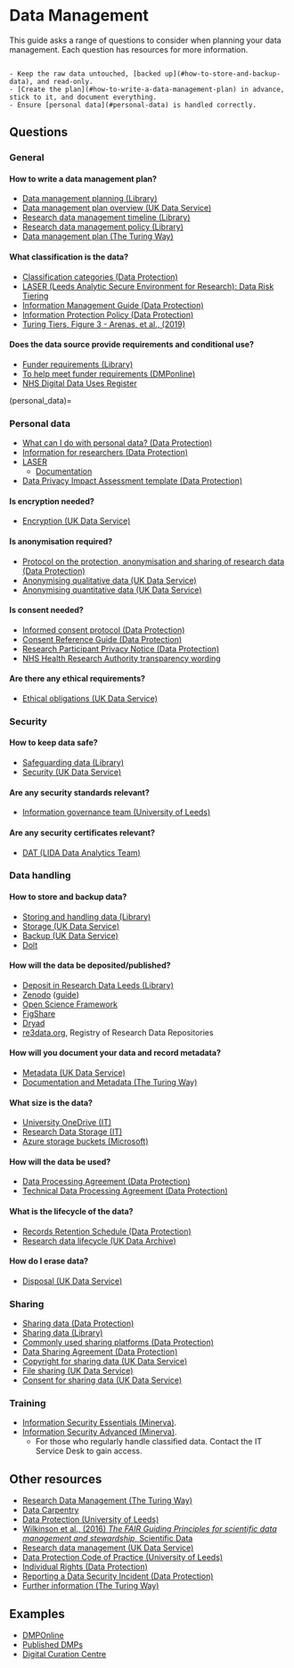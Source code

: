 # Data Management

This guide asks a range of questions to consider when planning your data management. Each question has resources for more information.

```{admonition} Checklist

- Keep the raw data untouched, [backed up](#how-to-store-and-backup-data), and read-only.
- [Create the plan](#how-to-write-a-data-management-plan) in advance, stick to it, and document everything.
- Ensure [personal data](#personal-data) is handled correctly.

```

## Questions

### General

#### How to write a data management plan?

- [Data management planning (Library)](https://library.leeds.ac.uk/info/14062/research_data_management/62/data_management_planning)
- [Data management plan overview (UK Data Service)](https://ukdataservice.ac.uk/learning-hub/research-data-management/plan-to-share/data-management-planning-overview/)
- [Research data management timeline (Library)](https://library.leeds.ac.uk/info/14062/research_data_management/143/research_data_management_timeline)
- [Research data management policy (Library)](https://library.leeds.ac.uk/info/14062/research_data_management/68/research_data_management_policy)
- [Data management plan (The Turing Way)](https://the-turing-way.netlify.app/reproducible-research/rdm/rdm-dmp.html)

#### What classification is the data?

- [Classification categories (Data Protection)](https://dataprotection.leeds.ac.uk/managing-electronic-data/#classifying-data)
- [LASER (Leeds Analytic Secure Environment for Research): Data Risk Tiering](https://lida-data-analytics-team.github.io/laserdocs/docs/laser_info/tiering.html)
- [Information Management Guide (Data Protection)](https://dataprotection.leeds.ac.uk/wp-content/uploads/sites/48/2019/05/Information-Management-Guide.pdf)
- [Information Protection Policy (Data Protection)](https://it.leeds.ac.uk/it?id=kb_article&sys_id=6038bfbc0fae728089d7f55be1050e9d)
- [Turing Tiers, Figure 3 - Arenas, et al., (2019)](https://arxiv.org/pdf/1908.08737.pdf)

#### Does the data source provide requirements and conditional use?

- [Funder requirements (Library)](https://library.leeds.ac.uk/info/14062/research_data_management/69/funder_requirements)
- [To help meet funder requirements (DMPonline)](https://dmponline.dcc.ac.uk/)
- [NHS Digital Data Uses Register](https://digital.nhs.uk/services/data-access-request-service-dars/data-uses-register)

(personal_data)=

### Personal data

- [What can I do with personal data? (Data Protection)](https://dataprotection.leeds.ac.uk/data-protection-and-personal-data/)
- [Information for researchers (Data Protection)](https://dataprotection.leeds.ac.uk/information-for-researchers/)
- [LASER](https://lida.leeds.ac.uk/about-lida/integrated-research-campus/)
  - [Documentation](https://lida-data-analytics-team.github.io/laserdocs/)
- [Data Privacy Impact Assessment template (Data Protection)](https://dataprotection.leeds.ac.uk/wp-content/uploads/sites/48/2019/06/Data-Protection-Impact-Assessment-Template-2.docx)

#### Is encryption needed?

- [Encryption (UK Data Service)](https://ukdataservice.ac.uk/learning-hub/research-data-management/store-your-data/encryption/)

#### Is anonymisation required?

- [Protocol on the protection, anonymisation and sharing of research data (Data Protection)](https://dataprotection.leeds.ac.uk/protocol-on-the-protection-anonymisation-and-sharing-of-research-data/)
- [Anonymising qualitative data (UK Data Service)](https://ukdataservice.ac.uk/learning-hub/research-data-management/anonymisation/anonymising-quantitative-data/)
- [Anonymising quantitative data (UK Data Service)](https://ukdataservice.ac.uk/learning-hub/research-data-management/anonymisation/anonymising-qualitative-data/)

#### Is consent needed?

- [Informed consent protocol (Data Protection)](https://dataprotection.leeds.ac.uk/informed-consent-protocol/)
- [Consent Reference Guide (Data Protection)](https://dataprotection.leeds.ac.uk/wp-content/uploads/sites/48/2020/03/Consent-Reference-Guide-v1.0-002-RRM.pdf)
- [Research Participant Privacy Notice (Data Protection)](https://dataprotection.leeds.ac.uk/research-participant-privacy-notice/)
- [NHS Health Research Authority transparency wording](https://dataprotection.leeds.ac.uk/wp-content/uploads/sites/48/2020/08/My_data_and_research.pdf)

#### Are there any ethical requirements?

- [Ethical obligations (UK Data Service)](https://ukdataservice.ac.uk/learning-hub/research-data-management/ethical-issues/ethical-obligations/)

### Security

#### How to keep data safe?

- [Safeguarding data (Library)](https://library.leeds.ac.uk/info/14062/research_data_management/63/safeguarding_data)
- [Security (UK Data Service)](https://ukdataservice.ac.uk/learning-hub/research-data-management/store-your-data/security/)

#### Are any security standards relevant?

- [Information governance team (University of Leeds)](https://www.leeds.ac.uk/secretariat/)

#### Are any security certificates relevant?

- [DAT (LIDA Data Analytics Team)](https://lida.leeds.ac.uk/data-analytics-team/)

### Data handling

#### How to store and backup data?

- [Storing and handling data (Library)](https://library.leeds.ac.uk/info/14062/research_data_management/65/storing_and_handling_data)
- [Storage (UK Data Service)](https://ukdataservice.ac.uk/learning-hub/research-data-management/store-your-data/storage/)
- [Backup (UK Data Service)](https://ukdataservice.ac.uk/learning-hub/research-data-management/store-your-data/backup/)
- [Dolt](https://github.com/dolthub/dolt)

#### How will the data be deposited/published?

- [Deposit in Research Data Leeds (Library)](https://library.leeds.ac.uk/info/14062/research_data_management/67/deposit_in_research_data_leeds)
- [Zenodo](https://zenodo.org/) ([guide](https://docs.github.com/en/repositories/archiving-a-github-repository/referencing-and-citing-content))
- [Open Science Framework](https://osf.io/)
- [FigShare](https://figshare.com/)
- [Dryad](https://datadryad.org/stash)
- [re3data.org](https://www.re3data.org/), Registry of Research Data Repositories

#### How will you document your data and record metadata?

- [Metadata (UK Data Service)](https://ukdataservice.ac.uk/learning-hub/research-data-management/document-your-data/metadata/)
- [Documentation and Metadata (The Turing Way)](https://the-turing-way.netlify.app/reproducible-research/rdm/rdm-metadata.html)

#### What size is the data?

- [University OneDrive (IT)](https://it.leeds.ac.uk/it?id=kb_article&sysparm_article=KB0012306)
- [Research Data Storage (IT)](https://it.leeds.ac.uk/it?id=kb_article&sysparm_article=KB0013189)
- [Azure storage buckets (Microsoft)](https://docs.microsoft.com/en-us/azure/storage/common/storage-introduction)

#### How will the data be used?

- [Data Processing Agreement (Data Protection)](https://dataprotection.leeds.ac.uk/wp-content/uploads/sites/48/2021/01/DATA-PROCESSING-AGREEMENT.docx)
- [Technical Data Processing Agreement (Data Protection)](https://dataprotection.leeds.ac.uk/wp-content/uploads/sites/48/2018/11/DPA_template_technical_controls-1.docx)

#### What is the lifecycle of the data?

- [Records Retention Schedule (Data Protection)](https://dataprotection.leeds.ac.uk/wp-content/uploads/sites/48/2020/12/The-University-of-Leeds-records-retention-schedule-v2.6-1.pdf)
- [Research data lifecycle (UK Data Archive)](https://ukdataservice.ac.uk/learning-hub/research-data-management/)

#### How do I erase data?

- [Disposal (UK Data Service)](https://ukdataservice.ac.uk/learning-hub/research-data-management/store-your-data/disposal/)

### Sharing

- [Sharing data (Data Protection)](https://dataprotection.leeds.ac.uk/managing-electronic-data/#sharing-data)
- [Sharing data (Library)](https://library.leeds.ac.uk/info/14062/research_data_management/66/sharing_data)
- [Commonly used sharing platforms (Data Protection)](https://dataprotection.leeds.ac.uk/wp-content/uploads/sites/48/2019/05/Commonly-used-sharing-platforms.pdf)
- [Data Sharing Agreement (Data Protection)](https://dataprotection.leeds.ac.uk/wp-content/uploads/sites/48/2021/01/DS_Agreement_template_GDPR_compliant-UPDATED-3.docx)
- [Copyright for sharing data (UK Data Service)](https://ukdataservice.ac.uk/learning-hub/research-data-management/rights-in-data/sharing/)
- [File sharing (UK Data Service)](https://ukdataservice.ac.uk/learning-hub/research-data-management/collaborative-research/file-sharing/)
- [Consent for sharing data (UK Data Service)](https://ukdataservice.ac.uk/learning-hub/research-data-management/ethical-issues/consent-for-data-sharing/)

### Training

- [Information Security Essentials (Minerva)](https://minerva.leeds.ac.uk/ultra/organizations/_432953_1/cl/outline).  
- [Information Security Advanced (Minerva)](https://minerva.leeds.ac.uk/ultra/organizations/_460079_1/cl/outline).  
  - For those who regularly handle classified data. Contact the IT Service Desk to gain access.

## Other resources

- [Research Data Management (The Turing Way)](https://the-turing-way.netlify.app/reproducible-research/rdm.html)
- [Data Carpentry](https://datacarpentry.org/)
- [Data Protection (University of Leeds)](https://dataprotection.leeds.ac.uk/)
- [Wilkinson et al., (2016) *The FAIR Guiding Principles for scientific data management and stewardship*, Scientific Data](https://www.nature.com/articles/sdata201618)
- [Research data management (UK Data Service)](https://ukdataservice.ac.uk/learning-hub/research-data-management/)
- [Data Protection Code of Practice (University of Leeds)](https://dataprotection.leeds.ac.uk/data-protection-code-of-practice/)
- [Individual Rights (Data Protection)](https://dataprotection.leeds.ac.uk/individual-rights/)
- [Reporting a Data Security Incident (Data Protection)](https://dataprotection.leeds.ac.uk/reporting-a-data-security-incident/)
- [Further information (The Turing Way)](https://the-turing-way.netlify.app/reproducible-research/rdm/rdm-dmp.html#further-reading-recommendations)

## Examples

- [DMPOnline](https://dmponline.dcc.ac.uk/public_plans)
- [Published DMPs](https://riojournal.com/browse_journal_articles.php?section_type%5B%5D=231)
- [Digital Curation Centre](http://www.dcc.ac.uk/resources/data-management-plans/guidance-examples)
